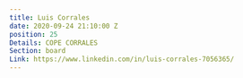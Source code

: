 ```yaml
---
title: Luis Corrales
date: 2020-09-24 21:10:00 Z
position: 25
Details: COPE CORRALES
Section: board
Link: https://www.linkedin.com/in/luis-corrales-7056365/
---
```


